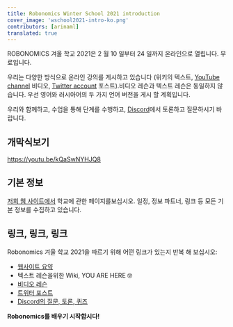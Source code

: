 ```yaml
---
title: Robonomics Winter School 2021 introduction
cover_image: 'wschool2021-intro-ko.png' 
contributors: [arinaml]
translated: true
---
```


ROBONOMICS 겨울 학교 2021은 2 월 10 일부터 24 일까지 온라인으로 열립니다. 무료입니다.

우리는 다양한 방식으로 온라인 강의를 게시하고 있습니다 (위키의 텍스트, [YouTube channel](https://www.youtube.com/channel/UCrSiho1uB-1n6F8cZpCLhjQ) 비디오, [Twitter account](https://twitter.com/AIRA_Robonomics) 포스트).비디오 레슨과 텍스트 레슨은 동일하지 않습니다. 우선 영어와 러시아어의 두 가지 언어 버전을 게시 할 계획입니다.

우리와 함께하고, 수업을 통해 단계를 수행하고, [Discord](https://discord.gg/5UWNGNaAUf)에서 토론하고 질문하시기 바랍니다.

## 개막식보기

https://youtu.be/kQaSwNYHJQ8

## 기본 정보

[저희 웹 사이트에서](https://robonomics.network/blog/winter-robonomics-school/) 학교에 관한 페이지를보십시오. 일정, 정보 파트너, 링크 등 모든 기본 정보를 수집하고 있습니다.

## 링크, 링크, 링크

Robonomics 겨울 학교 2021을 따르기 위해 어떤 링크가 있는지 반복 해 보십시오:

- [웹사이트 요약](https://robonomics.network/blog/winter-robonomics-school/)
- 텍스트 레슨을위한 Wiki, YOU ARE HERE 🤓
- [비디오 레슨](https://www.youtube.com/channel/UCrSiho1uB-1n6F8cZpCLhjQ)
- [트위터 포스트](https://twitter.com/AIRA_Robonomics)
- [Discord의 질문, 토론, 퀴즈](https://discord.gg/5UWNGNaAUf)

**Robonomics를 배우기 시작합시다!**